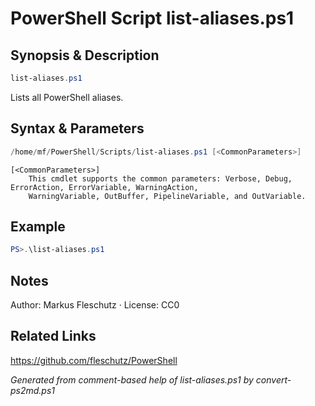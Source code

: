 # PowerShell Script list-aliases.ps1

## Synopsis & Description
```powershell
list-aliases.ps1
```

Lists all PowerShell aliases.

## Syntax & Parameters
```powershell
/home/mf/PowerShell/Scripts/list-aliases.ps1 [<CommonParameters>]
```

```
[<CommonParameters>]
    This cmdlet supports the common parameters: Verbose, Debug, ErrorAction, ErrorVariable, WarningAction, 
    WarningVariable, OutBuffer, PipelineVariable, and OutVariable.
```

## Example
```powershell
PS>.\list-aliases.ps1
```


## Notes
Author: Markus Fleschutz · License: CC0

## Related Links
https://github.com/fleschutz/PowerShell

*Generated from comment-based help of list-aliases.ps1 by convert-ps2md.ps1*
